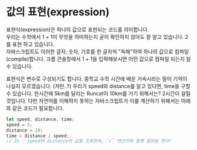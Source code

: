 # 값의 표현(expression)
표현식(expression)은 하나의 값으로 표현되는 코드를 의미합니다.  
우리는 수학에서 1 + 1이 무엇을 의미하는지 굳이 확인하지 않아도 잘 알고 있습니다. 2를 표현 하고 있습니다.  
자바스크립트도 이러한 글자, 숫자, 기호를 한 글자씩 "독해"하여 하나의 값으로 컴파일(compile)합니다. 크롬 콘솔창에서 1 + 1을 입력해보시면 어떤 값으로 컴파일 되는지 알 수 있습니다.

표현식은 변수로 구성되기도 합니다. 중학교 수학 시간에 배운 거속시라는 말이 기억이 나실지 모르겠습니다. (저만..?) 우리가 speed와 distance를 알고 있다면, time을 구할 수 있습니다. 한시간에 5km를 달리는 Runcat이 10km를 가기 위해서는? 2시간이 걸릴 것입니다. 다만 자연어를 이해하지 못하는 자바스크립트가 이를 계산하기 위해서는 아래와 같은 코드가 필요합니다.

```js
let speed, distance, time;
speed = 5;
distance = 10;
time = distance / speed; 
// JS : speed와 distance의 값을 조회하여, `/` 연산자와 함께 컴파일 한다!
```